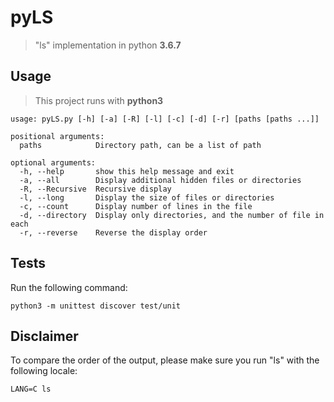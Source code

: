 # pyLS
>"ls" implementation in python **3.6.7**

## Usage
>This project runs with **python3**
```
usage: pyLS.py [-h] [-a] [-R] [-l] [-c] [-d] [-r] [paths [paths ...]]

positional arguments:
  paths            Directory path, can be a list of path

optional arguments:
  -h, --help       show this help message and exit
  -a, --all        Display additional hidden files or directories
  -R, --Recursive  Recursive display
  -l, --long       Display the size of files or directories
  -c, --count      Display number of lines in the file
  -d, --directory  Display only directories, and the number of file in each
  -r, --reverse    Reverse the display order
```

## Tests

Run the following command: 
```
python3 -m unittest discover test/unit
```

## Disclaimer
To compare the order of the output, please make sure you run "ls" with the following locale:
```
LANG=C ls
```
